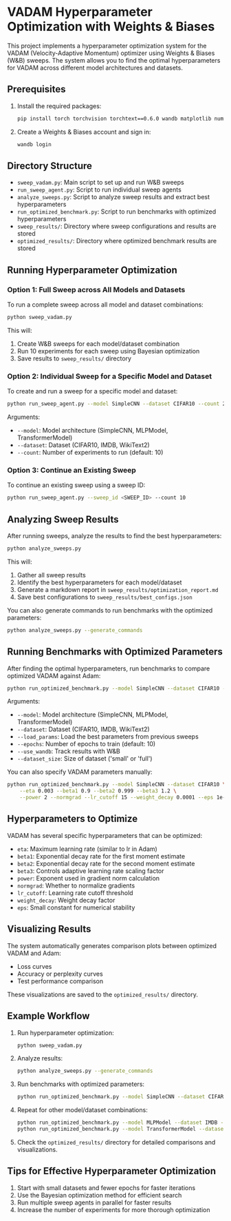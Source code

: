# VADAM Hyperparameter Optimization with Weights & Biases

This project implements a hyperparameter optimization system for the VADAM (Velocity-Adaptive Momentum) optimizer using Weights & Biases (W&B) sweeps. The system allows you to find the optimal hyperparameters for VADAM across different model architectures and datasets.

## Prerequisites

1. Install the required packages:
   ```bash
   pip install torch torchvision torchtext==0.6.0 wandb matplotlib numpy
   ```

2. Create a Weights & Biases account and sign in:
   ```bash
   wandb login
   ```

## Directory Structure

- `sweep_vadam.py`: Main script to set up and run W&B sweeps
- `run_sweep_agent.py`: Script to run individual sweep agents
- `analyze_sweeps.py`: Script to analyze sweep results and extract best hyperparameters
- `run_optimized_benchmark.py`: Script to run benchmarks with optimized hyperparameters
- `sweep_results/`: Directory where sweep configurations and results are stored
- `optimized_results/`: Directory where optimized benchmark results are stored

## Running Hyperparameter Optimization

### Option 1: Full Sweep across All Models and Datasets

To run a complete sweep across all model and dataset combinations:

```bash
python sweep_vadam.py
```

This will:
1. Create W&B sweeps for each model/dataset combination
2. Run 10 experiments for each sweep using Bayesian optimization
3. Save results to `sweep_results/` directory

### Option 2: Individual Sweep for a Specific Model and Dataset

To create and run a sweep for a specific model and dataset:

```bash
python run_sweep_agent.py --model SimpleCNN --dataset CIFAR10 --count 20
```

Arguments:
- `--model`: Model architecture (SimpleCNN, MLPModel, TransformerModel)
- `--dataset`: Dataset (CIFAR10, IMDB, WikiText2)
- `--count`: Number of experiments to run (default: 10)

### Option 3: Continue an Existing Sweep

To continue an existing sweep using a sweep ID:

```bash
python run_sweep_agent.py --sweep_id <SWEEP_ID> --count 10
```

## Analyzing Sweep Results

After running sweeps, analyze the results to find the best hyperparameters:

```bash
python analyze_sweeps.py
```

This will:
1. Gather all sweep results
2. Identify the best hyperparameters for each model/dataset
3. Generate a markdown report in `sweep_results/optimization_report.md`
4. Save best configurations to `sweep_results/best_configs.json`

You can also generate commands to run benchmarks with the optimized parameters:

```bash
python analyze_sweeps.py --generate_commands
```

## Running Benchmarks with Optimized Parameters

After finding the optimal hyperparameters, run benchmarks to compare optimized VADAM against Adam:

```bash
python run_optimized_benchmark.py --model SimpleCNN --dataset CIFAR10 --load_params --epochs 10
```

Arguments:
- `--model`: Model architecture (SimpleCNN, MLPModel, TransformerModel)
- `--dataset`: Dataset (CIFAR10, IMDB, WikiText2)
- `--load_params`: Load the best parameters from previous sweeps
- `--epochs`: Number of epochs to train (default: 10)
- `--use_wandb`: Track results with W&B
- `--dataset_size`: Size of dataset ('small' or 'full')

You can also specify VADAM parameters manually:

```bash
python run_optimized_benchmark.py --model SimpleCNN --dataset CIFAR10 \
    --eta 0.003 --beta1 0.9 --beta2 0.999 --beta3 1.2 \
    --power 2 --normgrad --lr_cutoff 15 --weight_decay 0.0001 --eps 1e-8
```

## Hyperparameters to Optimize

VADAM has several specific hyperparameters that can be optimized:

- `eta`: Maximum learning rate (similar to lr in Adam)
- `beta1`: Exponential decay rate for the first moment estimate
- `beta2`: Exponential decay rate for the second moment estimate
- `beta3`: Controls adaptive learning rate scaling factor
- `power`: Exponent used in gradient norm calculation
- `normgrad`: Whether to normalize gradients
- `lr_cutoff`: Learning rate cutoff threshold
- `weight_decay`: Weight decay factor
- `eps`: Small constant for numerical stability

## Visualizing Results

The system automatically generates comparison plots between optimized VADAM and Adam:

- Loss curves
- Accuracy or perplexity curves
- Test performance comparison

These visualizations are saved to the `optimized_results/` directory.

## Example Workflow

1. Run hyperparameter optimization:
   ```bash
   python sweep_vadam.py
   ```

2. Analyze results:
   ```bash
   python analyze_sweeps.py --generate_commands
   ```

3. Run benchmarks with optimized parameters:
   ```bash
   python run_optimized_benchmark.py --model SimpleCNN --dataset CIFAR10 --load_params --epochs 10 --use_wandb
   ```

4. Repeat for other model/dataset combinations:
   ```bash
   python run_optimized_benchmark.py --model MLPModel --dataset IMDB --load_params --epochs 10 --use_wandb
   python run_optimized_benchmark.py --model TransformerModel --dataset WikiText2 --load_params --epochs 10 --use_wandb
   ```

5. Check the `optimized_results/` directory for detailed comparisons and visualizations.

## Tips for Effective Hyperparameter Optimization

1. Start with small datasets and fewer epochs for faster iterations
2. Use the Bayesian optimization method for efficient search
3. Run multiple sweep agents in parallel for faster results
4. Increase the number of experiments for more thorough optimization 